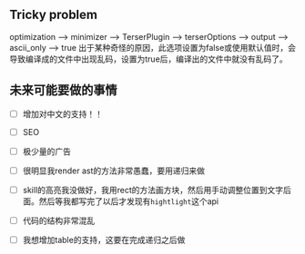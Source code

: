 ## Tricky problem
optimization --> minimizer --> TerserPlugin --> terserOptions --> output --> ascii_only --> true
出于某种奇怪的原因，此选项设置为false或使用默认值时，会导致编译成的文件中出现乱码，设置为true后，编译出的文件中就没有乱码了。

## 未来可能要做的事情
- [ ] 增加对中文的支持！！
- [ ] SEO
- [ ] 极少量的广告
- [ ] 很明显我render ast的方法非常愚蠢，要用递归来做
- [ ] skill的高亮我没做好，我用rect的方法画方块，然后用手动调整位置到文字后面。然后等我都写完了以后才发现有`hightlight`这个api
- [ ] 代码的结构非常混乱
- [ ] 我想增加table的支持，这要在完成递归之后做


